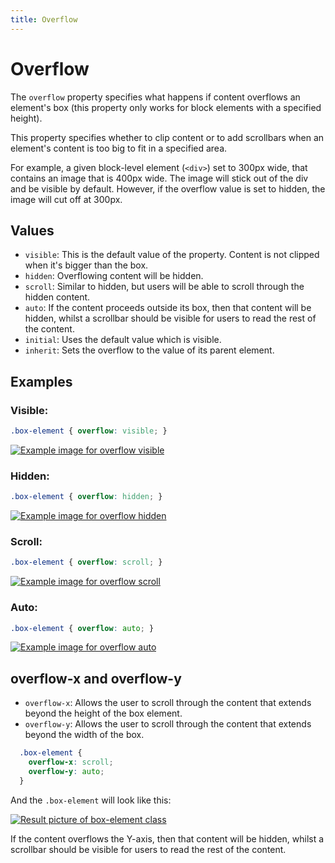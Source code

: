 ```yaml
---
title: Overflow
---
```

# Overflow

The `overflow` property specifies what happens if content overflows an element's box (this property only works for block elements with a specified height).

This property specifies whether to clip content or to add scrollbars when an element's content is too big to fit in a specified area.

For example, a given block-level element (`<div>`) set to 300px wide, that contains an image that is 400px wide. The image will stick out of the div and be visible by default. However, if the overflow value is set to hidden, the image will cut off at 300px. 

## Values

* `visible`: This is the default value of the property. Content is not clipped when it's bigger than the box. 
* `hidden`: Overflowing content will be hidden. 
* `scroll`: Similar to hidden, but users will be able to scroll through the hidden content.
* `auto`: If the content proceeds outside its box, then that content will be hidden, whilst a scrollbar should be visible for users to read the rest of the content.
* `initial`: Uses the default value which is visible.
* `inherit`: Sets the overflow to the value of its parent element. 

## Examples

### Visible: 
```css
.box-element { overflow: visible; }
```

[![Example image for overflow visible](https://s26.postimg.org/op5hyfbxj/1-vissible.png)](https://s26.postimg.org/op5hyfbxj/1-vissible.png)

### Hidden:
```css
.box-element { overflow: hidden; }
```

[![Example image for overflow hidden](https://s26.postimg.org/l49mf77e1/2-hidden.png)](https://s26.postimg.org/l49mf77e1/2-hidden.png)

### Scroll:
```css
.box-element { overflow: scroll; }
```

[![Example image for overflow scroll](https://s26.postimg.org/d8z30dxrd/3-scroll.png)](https://s26.postimg.org/d8z30dxrd/3-scroll.png)

### Auto:
```css
.box-element { overflow: auto; }
```

[![Example image for overflow auto](https://s26.postimg.org/z5q7ei0bt/4-auto.png)](https://s26.postimg.org/z5q7ei0bt/4-auto.png)

## overflow-x and overflow-y

* `overflow-x`: Allows the user to scroll through the content that extends beyond the height of the box element.
* `overflow-y`: Allows the user to scroll through the content that extends beyond the width of the box.

```css
  .box-element {
    overflow-x: scroll;
    overflow-y: auto;
  }
```
And the `.box-element` will look like this:

[![Result picture of box-element class](https://s26.postimg.org/ff2kmdfzd/5-_Xand_Y.png)](https://s26.postimg.org/ff2kmdfzd/5-_Xand_Y.png)

If the content overflows the Y-axis, then that content will be hidden, whilst a scrollbar should be visible for users to read the rest of the content.
